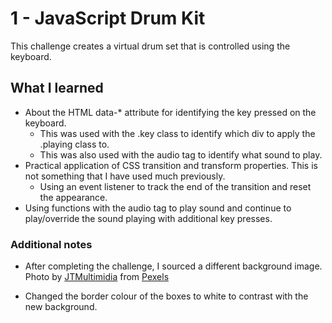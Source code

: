 # 1 - JavaScript Drum Kit

This challenge creates a virtual drum set that is controlled using the keyboard.

## What I learned

* About the HTML data-* attribute for identifying the key pressed on the keyboard.
  * This was used with the .key class to identify which div to apply the .playing class to.
  * This was also used with the audio tag to identify what sound to play.
* Practical application of CSS transition and transform properties. This is not something that I have used much previously.
  * Using an event listener to track the end of the transition and reset the appearance.
* Using functions with the audio tag to play sound and continue to play/override the sound playing with additional key presses.

### Additional notes

* After completing the challenge, I sourced a different background image. Photo by [JTMultimidia](https://www.pexels.com/@jtmultimidia-164235) from [Pexels](http://www.pexels.com)

* Changed the border colour of the boxes to white to contrast with the new background.
